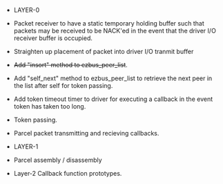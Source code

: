 
* LAYER-0

* Packet receiver to have a static temporary holding buffer
  such that packets may be received to be NACK'ed in the 
  event that the driver I/O receiver buffer is occupied.

* Straighten up placement of packet into driver I/O tranmit
  buffer 

* ~~Add "insort" method to ezbus_peer_list~~.

* Add "self_next" method to ezbus_peer_list to retrieve the 
  next peer in the list after self for token passing.

* Add token timeout timer to driver for executing a callback
  in the event token has taken too long.

* Token passing.

* Parcel packet transmitting and recieving callbacks.



* LAYER-1

* Parcel assembly / disassembly

* Layer-2 Callback function prototypes.





